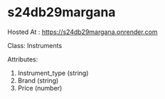 # s24db29margana

Hosted At : https://s24db29margana.onrender.com

Class: Instruments

Attributes:
1. Instrument_type (string)
2. Brand (string)
3. Price (number)